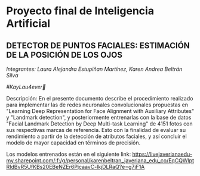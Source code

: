 # Proyecto final de Inteligencia Artificial

## DETECTOR DE PUNTOS FACIALES: ESTIMACIÓN DE LA POSICIÓN DE LOS OJOS

_Integrantes: Laura Alejandra Estupiñan Martínez, Karen Andrea Beltrán Silva_

_#KayLau4ever🔧_

Descripción: En el presente documento describe el procedimiento realizado para implementar las de redes neuronales convolucionales propuestas en 
"Learning Deep Representation for Face Alignment with Auxiliary Attributes" y "Landmark detection", y posteriormente entrenarlas con la base de datos 
"Facial Landmark Detection by Deep Multi-task Learning" de 4151 fotos con sus respectivas marcas de referencia. Esto con la finalidad de evaluar su 
rendimiento a partir de la detección de atributos faciales, y así concluir el modelo de mayor capacidad en términos de precisión.



Los modelos entrenados están en el siguiente link:
https://livejaverianaedu-my.sharepoint.com/:f:/g/personal/karenbeltran_javeriana_edu_co/EqCQWlptRIdBvR5UfKBs20EBeNZEr6PjcaavC-lkjDLRaQ?e=g7jF1A
